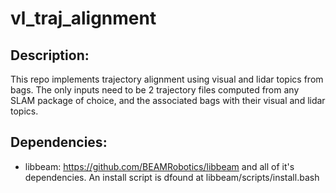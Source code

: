 # vl_traj_alignment

## Description:

This repo implements trajectory alignment using visual and lidar topics from bags. The only inputs need to be 2 trajectory files computed from any SLAM package of choice, and the associated bags with their visual and lidar topics.

## Dependencies:

* libbeam: https://github.com/BEAMRobotics/libbeam and all of it's dependencies. An install script is dfound at libbeam/scripts/install.bash
